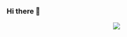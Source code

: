 ### Hi there 👋

<!--
**Plumliil/Plumliil** is a ✨ _special_ ✨ repository because its `README.md` (this file) appears on your GitHub profile.

Here are some ideas to get you started:

- 🔭 I’m currently working on ...
- 🌱 I’m currently learning ...
- 👯 I’m looking to collaborate on ...
- 🤔 I’m looking for help with ...
- 💬 Ask me about ...
- 📫 How to reach me: ...
- 😄 Pronouns: ...
- ⚡ Fun fact: ...
-->
<!-- ![](niuniu.png)
<video src="久石让-太阳照常升起（原声带）.flv" controls="controls" width="500" height="300">您的浏览器不支持播放该视频！</video> -->
<div align="center">
    <img  src="https://github-readme-streak-stats.herokuapp.com/?user=Achuan-2" />
</div>
